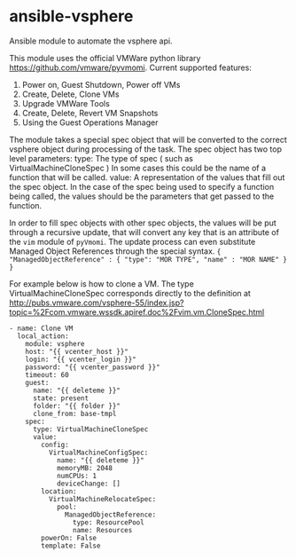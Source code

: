 ansible-vsphere
===============

Ansible module to automate the vsphere api.

This module uses the official VMWare python library https://github.com/vmware/pyvmomi.
Current supported features:

1. Power on, Guest Shutdown, Power off VMs
2. Create, Delete, Clone VMs
3. Upgrade VMWare Tools
4. Create, Delete, Revert VM Snapshots
5. Using the Guest Operations Manager

The module takes a special spec object that will be converted to the
correct vsphere object during processing of the task. The spec
object has two top level parameters:
type: The type of spec ( such as VirtualMachineCloneSpec )
      In some cases this could be the name of a function
      that will be called.
value: A representation of the values that fill out the spec
       object. In the case of the spec being used to specify
       a function being called, the values should be the
       parameters that get passed to the function.

In order to fill spec objects with other spec objects, the values
will be put through a recursive update, that will convert any key
that is an attribute of the `vim` module of `pyVmomi`. The
update process can even substitute Managed Object References
through the special syntax.
`{ "ManagedObjectReference" : { "type": "MOR TYPE", "name" : "MOR NAME" } }`

For example below is how to clone a VM. The type VirtualMachineCloneSpec
corresponds directly to the definition at
http://pubs.vmware.com/vsphere-55/index.jsp?topic=%2Fcom.vmware.wssdk.apiref.doc%2Fvim.vm.CloneSpec.html


```
- name: Clone VM
  local_action:
    module: vsphere
    host: "{{ vcenter_host }}"
    login: "{{ vcenter_login }}"
    password: "{{ vcenter_password }}"
    timeout: 60
    guest:
      name: "{{ deleteme }}"
      state: present
      folder: "{{ folder }}"
      clone_from: base-tmpl
    spec:
      type: VirtualMachineCloneSpec
      value:
        config:
          VirtualMachineConfigSpec:
            name: "{{ deleteme }}"
            memoryMB: 2048
            numCPUs: 1
            deviceChange: []
        location:
          VirtualMachineRelocateSpec:
            pool:
              ManagedObjectReference:
                type: ResourcePool
                name: Resources
        powerOn: False
        template: False
```
